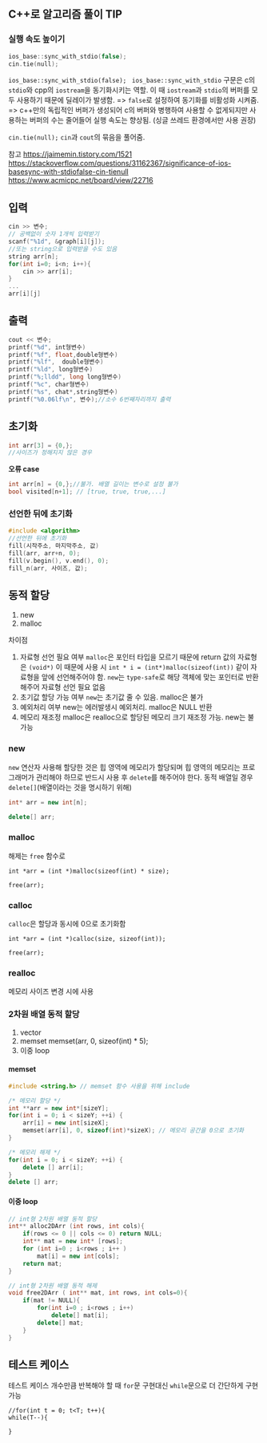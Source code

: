 ## C++로 알고리즘 풀이 TIP

### 실행 속도 높이기

```c++
ios_base::sync_with_stdio(false);
cin.tie(null);
```

`ios_base::sync_with_stdio(false); `
`ios_base::sync_with_stdio` 구문은 c의 `stdio`와 cpp의 `iostream`을 동기화시키는 역할.
이 때 `iostream`과 `stdio`의 버퍼를 모두 사용하기 때문에 딜레이가 발생함.
=> `false`로 설정하여 동기화를 비활성화 시켜줌.
=> c++만의 독립적인 버퍼가 생성되어 c의 버퍼와 병행하여 사용할 수 없게되지만 사용하는 버퍼의 수는 줄어들어 실행 속도는 향상됨. (싱글 쓰레드 환경에서만 사용 권장)

`cin.tie(null);`
`cin`과 `cout`의 묶음을 풀어줌.

참고
https://jaimemin.tistory.com/1521
https://stackoverflow.com/questions/31162367/significance-of-ios-basesync-with-stdiofalse-cin-tienull
https://www.acmicpc.net/board/view/22716

## 입력

```cpp
cin >> 변수;
// 공백없이 숫자 1개씩 입력받기
scanf("%1d", &graph[i][j]);
//또는 string으로 입력받을 수도 있음
string arr[n];
for(int i=0; i<n; i++){
    cin >> arr[i];
}
...
arr[i][j]
```

## 출력

```cpp
cout << 변수;
printf("%d", int형변수)
printf("%f", float,double형변수)
printf("%lf",  double형변수)
printf("%ld", long형변수)
printf("%;lldd", long long형변수)
printf("%c", char형변수)
printf("%s", chat*,string형변수)
printf("%0.06lf\n", 변수);//소수 6번째자리까지 출력
```

## 초기화

```cpp
int arr[3] = {0,};
//사이즈가 정해지지 않은 경우
```

**오류 case**

```cpp
int arr[n] = {0,};//불가. 배열 길이는 변수로 설정 불가
bool visited[n+1]; // [true, true, true,...]
```

### 선언한 뒤에 초기화

```cpp
#include <algorithm>
//선언한 뒤에 초기화
fill(시작주소, 마지막주소, 값)
fill(arr, arr+n, 0);
fill(v.begin(), v.end(), 0);
fill_n(arr, 사이즈, 값);
```

## 동적 할당

1. new
2. malloc

차이점

1. 자료형 선언 필요 여부
   `malloc`은 포인터 타입을 모르기 때문에 return 값의 자료형은 `(void*)`
   이 때문에 사용 시 `int * i = (int*)malloc(sizeof(int))` 같이 자료형을 앞에 선언해주어야 함.
   `new`는 `type-safe`로 해당 객체에 맞는 포인터로 반환해주어 자료형 선언 필요 없음
2. 초기값 할당 가능 여부
   `new`는 초기값 줄 수 있음. malloc은 불가
3. 예외처리 여부
   new는 에러발생시 예외처리. malloc은 NULL 반환
4. 메모리 재조정
   malloc은 realloc으로 할당된 메모리 크기 재조정 가능. new는 불가능

### new

`new` 연산자 사용해 할당한 것은 힙 영역에 메모리가 할당되며 힙 영역의 메모리는 프로그래머가 관리해야 하므로 반드시 사용 후 `delete`를 해주어야 한다. 동적 배열일 경우 `delete[]`(배열이라는 것을 명시하기 위해)

```cpp
int* arr = new int[n];

delete[] arr;
```

### malloc

해제는 `free` 함수로

```
int *arr = (int *)malloc(sizeof(int) * size);

free(arr);
```

### calloc

`calloc`은 할당과 동시에 0으로 초기화함

```
int *arr = (int *)calloc(size, sizeof(int));

free(arr);
```

### realloc

메모리 사이즈 변경 시에 사용

### 2차원 배열 동적 할당

1. vector
2. memset
   memset(arr, 0, sizeof(int) \* 5);
3. 이중 loop

#### memset

```cpp
#include <string.h> // memset 함수 사용을 위해 include

/* 메모리 할당 */
int **arr = new int*[sizeY];
for(int i = 0; i < sizeY; ++i) {
    arr[i] = new int[sizeX];
    memset(arr[i], 0, sizeof(int)*sizeX); // 메모리 공간을 0으로 초기화
}

/* 메모리 해제 */
for(int i = 0; i < sizeY; ++i) {
    delete [] arr[i];
}
delete [] arr;
```

#### 이중 loop

```cpp
// int형 2차원 배열 동적 할당
int** alloc2DArr (int rows, int cols){
    if(rows <= 0 || cols <= 0) return NULL;
    int** mat = new int* [rows];
    for (int i=0 ; i<rows ; i++ )
        mat[i] = new int[cols];
    return mat;
}

// int형 2차원 배열 동적 해제
void free2DArr ( int** mat, int rows, int cols=0){
    if(mat != NULL){
        for(int i=0 ; i<rows ; i++)
            delete[] mat[i];
        delete[] mat;
    }
}

```

## 테스트 케이스

테스트 케이스 개수만큼 반복해야 할 때 `for`문 구현대신 `while`문으로 더 간단하게 구현 가능

```
//for(int t = 0; t<T; t++){
while(T--){

}
```
